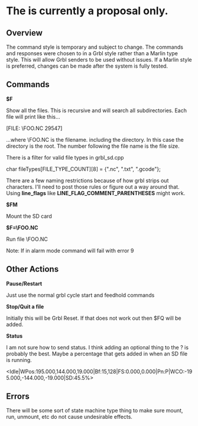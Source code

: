 # The is currently a proposal only.

## Overview

The command style is temporary and subject to change. The commands and responses were chosen to in a Grbl style rather than a Marlin type style. This will allow Grbl senders to be used without issues. If a Marlin style is preferred, changes can be made after the system is fully tested.

## Commands

**$F**

Show all the files. This is recursive and will search all subdirectories. Each file will print like this...

[FILE: \FOO.NC 29547]

...where \FOO.NC is the filename. including the directory. In this case the directory is the root. The number following the file name is the file size.

There is a filter for valid file types in grbl_sd.cpp

char fileTypes[FILE_TYPE_COUNT][8] = {".nc", ".txt", ".gcode"}; 

There are a few naming restrictions because of how grbl strips out characters. I'll need to post those rules or figure out a way around that. Using **line_flags** like **LINE_FLAG_COMMENT_PARENTHESES** might work.

**$FM**

Mount the SD card


**$F=\FOO.NC**

Run file \FOO.NC 

Note: If in alarm mode command will fail with error 9

## Other Actions

**Pause/Restart**

Just use the normal grbl cycle start and feedhold commands

**Stop/Quit a file**

Initially this will be Grbl Reset. If that does not work out then $FQ will be added.

**Status**

I am not sure how to send status. I think adding an optional thing to the ? is probably the best. Maybe a percentage that gets added in when an SD file is running.

<Idle|WPos:195.000,144.000,19.000|Bf:15,128|FS:0.000,0.000|Pn:P|WCO:-195.000,-144.000,-19.000|SD:45.5%>
 

## Errors

There will be some sort of state machine type thing to make sure mount, run, unmount, etc do not cause undesirable effects.

